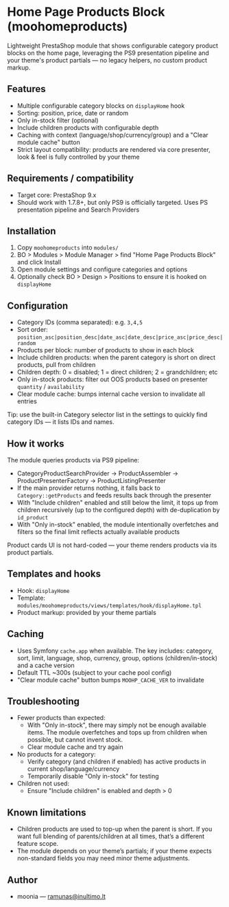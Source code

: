 # Home Page Products Block (moohomeproducts)

Lightweight PrestaShop module that shows configurable category product blocks on the home page, leveraging the PS9 presentation pipeline and your theme's product partials — no legacy helpers, no custom product markup.

## Features
- Multiple configurable category blocks on `displayHome` hook
- Sorting: position, price, date or random
- Only in-stock filter (optional)
- Include children products with configurable depth
- Caching with context (language/shop/currency/group) and a "Clear module cache" button
- Strict layout compatibility: products are rendered via core presenter, look & feel is fully controlled by your theme

## Requirements / compatibility
- Target core: PrestaShop 9.x
- Should work with 1.7.8+, but only PS9 is officially targeted. Uses PS presentation pipeline and Search Providers

## Installation
1. Copy `moohomeproducts` into `modules/`
2. BO > Modules > Module Manager > find "Home Page Products Block" and click Install
3. Open module settings and configure categories and options
4. Optionally check BO > Design > Positions to ensure it is hooked on `displayHome`

## Configuration
- Category IDs (comma separated): e.g. `3,4,5`
- Sort order: `position_asc|position_desc|date_asc|date_desc|price_asc|price_desc|random`
- Products per block: number of products to show in each block
- Include children products: when the parent category is short on direct products, pull from children
- Children depth: 0 = disabled; 1 = direct children; 2 = grandchildren; etc
- Only in-stock products: filter out OOS products based on presenter `quantity` / `availability`
- Clear module cache: bumps internal cache version to invalidate all entries

Tip: use the built-in Category selector list in the settings to quickly find category IDs — it lists IDs and names.

## How it works
The module queries products via PS9 pipeline:
- CategoryProductSearchProvider → ProductAssembler → ProductPresenterFactory → ProductListingPresenter
- If the main provider returns nothing, it falls back to `Category::getProducts` and feeds results back through the presenter
- With "Include children" enabled and still below the limit, it tops up from children recursively (up to the configured depth) with de-duplication by `id_product`
- With "Only in-stock" enabled, the module intentionally overfetches and filters so the final limit reflects actually available products

Product cards UI is not hard-coded — your theme renders products via its product partials.

## Templates and hooks
- Hook: `displayHome`
- Template: `modules/moohomeproducts/views/templates/hook/displayHome.tpl`
- Product markup: provided by your theme partials

## Caching
- Uses Symfony `cache.app` when available. The key includes: category, sort, limit, language, shop, currency, group, options (children/in-stock) and a cache version
- Default TTL ~300s (subject to your cache pool config)
- "Clear module cache" button bumps `MOOHP_CACHE_VER` to invalidate

## Troubleshooting
- Fewer products than expected:
  - With "Only in-stock", there may simply not be enough available items. The module overfetches and tops up from children when possible, but cannot invent stock.
  - Clear module cache and try again
- No products for a category:
  - Verify category (and children if enabled) has active products in current shop/language/currency
  - Temporarily disable "Only in-stock" for testing
- Children not used:
  - Ensure "Include children" is enabled and depth > 0

## Known limitations
- Children products are used to top-up when the parent is short. If you want full blending of parents/children at all times, that’s a different feature scope.
- The module depends on your theme’s partials; if your theme expects non-standard fields you may need minor theme adjustments.

## Author
- moonia — ramunas@inultimo.lt
